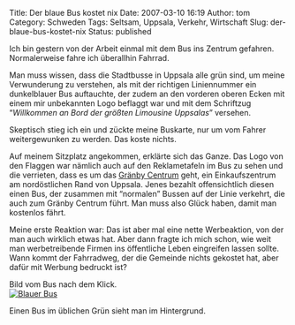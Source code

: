Title: Der blaue Bus kostet nix
Date: 2007-03-10 16:19
Author: tom
Category: Schweden
Tags: Seltsam, Uppsala, Verkehr, Wirtschaft
Slug: der-blaue-bus-kostet-nix
Status: published

Ich bin gestern von der Arbeit einmal mit dem Bus ins Zentrum gefahren.
Normalerweise fahre ich überallhin Fahrrad.

Man muss wissen, dass die Stadtbusse in Uppsala alle grün sind, um meine
Verwunderung zu verstehen, als mit der richtigen Liniennummer ein
dunkelblauer Bus auftauchte, der zudem an den vorderen oberen Ecken mit
einem mir unbekannten Logo beflaggt war und mit dem Schriftzug
“*Willkommen an Bord der größten Limousine Uppsalas*” versehen.

Skeptisch stieg ich ein und zückte meine Buskarte, nur um vom Fahrer
weitergewunken zu werden. Das koste nichts.

Auf meinem Sitzplatz angekommen, erklärte sich das Ganze. Das Logo von
den Flaggen war nämlich auch auf den Reklametafeln im Bus zu sehen und
die verrieten, dass es um das [Gränby
Centrum](http://www.graenbycentrum.se/) geht, ein Einkaufszentrum am
nordöstlichen Rand von Uppsala. Jenes bezahlt offensichtlich diesen
einen Bus, der zusammen mit “normalen” Bussen auf der Linie verkehrt,
die auch zum Gränby Centrum führt. Man muss also Glück haben, damit man
kostenlos fährt.

Meine erste Reaktion war: Das ist aber mal eine nette Werbeaktion, von
der man auch wirklich etwas hat. Aber dann fragte ich mich schon, wie
weit man werbetreibende Firmen ins öffentliche Leben eingreifen lassen
sollte. Wann kommt der Fahrradweg, der die Gemeinde nichts gekostet hat,
aber dafür mit Werbung bedruckt ist?

Bild vom Bus nach dem Klick. <!--more-->  
[![Blauer
Bus](/pic/granbybus_s.jpg "Blauer Bus")](/pic/granbybus_l.jpg)

Einen Bus im üblichen Grün sieht man im Hintergrund.

